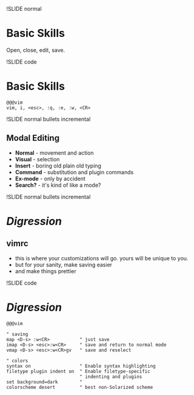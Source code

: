 !SLIDE normal
# Basic Skills

Open, close, edit, save.

!SLIDE code
# Basic Skills

    @@@vim
    vim, i, <esc>, :q, :e, :w, <CR>

!SLIDE normal bullets incremental
## Modal Editing

* **Normal** - movement and action
* **Visual** - selection
* **Insert** - boring old plain old typing
* **Command** - substitution and plugin commands
* **Ex-mode** - only by accident
* **Search?** - it's kind of like a mode?

!SLIDE normal bullets incremental

# *Digression*

## vimrc

* this is where your customizations will go. yours will be unique to you.
* but for your sanity, make saving easier
* and make things prettier

!SLIDE code
# *Digression*

    @@@vim

    " saving
    map <D-s> :w<CR>           " just save
    imap <D-s> <esc>:w<CR>     " save and return to normal mode
    vmap <D-s> <esc>:w<CR>gv   " save and reselect

    " colors
    syntax on                  " Enable syntax highlighting
    filetype plugin indent on  " Enable filetype-specific
                               " indenting and plugins
    set background=dark        "
    colorscheme desert         " best non-Solarized scheme

